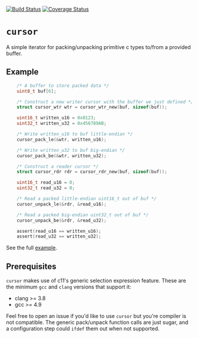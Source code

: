 [![Build Status](https://travis-ci.org/JayKickliter/cursor.svg?branch=master)](https://travis-ci.org/JayKickliter/cursor)
[![Coverage Status](https://coveralls.io/repos/github/JayKickliter/cursor/badge.svg?branch=master)](https://coveralls.io/github/JayKickliter/cursor?branch=master)

# `cursor`

A simple iterator for packing/unpacking primitive c types to/from a provided buffer.

## Example

```c
    /* A buffer to store packed data */
    uint8_t buf[6];

    /* Construct a new writer cursor with the buffer we just defined */
    struct cursor_wtr wtr = cursor_wtr_new(buf, sizeof(buf));

    uint16_t written_u16 = 0x0123;
    uint32_t written_u32 = 0x456789AB;

    /* Write written_u16 to buf little-endian */
    cursor_pack_le(&wtr, written_u16);

    /* Write written_u32 to buf big-endian */
    cursor_pack_be(&wtr, written_u32);

    /* Construct a reader cursor */
    struct cursor_rdr rdr = cursor_rdr_new(buf, sizeof(buf));

    uint16_t read_u16 = 0;
    uint32_t read_u32 = 0;

    /* Read a packed little-endian uint16_t out of buf */
    cursor_unpack_le(&rdr, &read_u16);

    /* Read a packed big-endian uint32_t out of buf */
    cursor_unpack_be(&rdr, &read_u32);

    assert(read_u16 == written_u16);
    assert(read_u32 == written_u32);
```

See the full [example](examples/simple.c).

## Prerequisites

`cursor` makes use of c11's generic selection expression feature. These are the minimum `gcc` and `clang` versions that support it:

* clang >= 3.8
* gcc  >= 4.9

Feel free to open an issue if you'd like to use `cursor` but you're compiler is not compatible. The generic pack/unpack function calls are just sugar, and a configuration step could `ifdef` them out when not supported.
